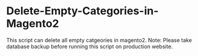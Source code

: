 # Delete-Empty-Categories-in-Magento2
This script can delete all empty catgeories in magento2.  Note: Please take database backup before running this script on production website.
